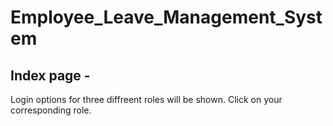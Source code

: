 # Employee_Leave_Management_System
## Index page - 
Login options for three diffreent roles will be shown. Click on your corresponding role.
